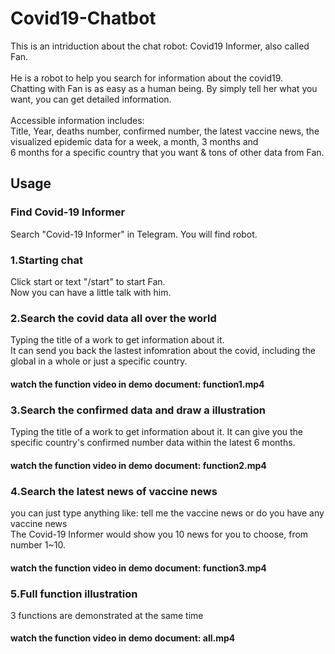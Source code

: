 # Covid19-Chatbot

This is an intriduction about the chat robot: Covid19 Informer, also called Fan.<br><br>
He is a robot to help you search for information about the covid19.<br>
Chatting with Fan is as easy as a human being. By simply tell her what you want, you can get detailed information.<br><br>
Accessible information includes: <br>Title, Year, deaths number, confirmed number, the latest vaccine news, the visualized
epidemic data for a week, a month, 3 months and <br>
6 months for a specific country that you want & tons of other data from Fan.


## Usage

### Find Covid-19 Informer
Search "Covid-19 Informer" in Telegram. You will find robot.<br>


### 1.Starting chat
Click start or text "/start" to start Fan.<br>
Now you can have a little talk with him.<br>

### 2.Search the covid data all over the world
Typing the title of a work to get information about it.<br>
It can send you back the lastest infomration about the covid, including the global in a whole
or just a specific country.<br>
#### watch the function video in demo document: function1.mp4<br>

### 3.Search the confirmed data and draw a illustration
Typing the title of a work to get information about it.
It can give you the specific country's confirmed number data within the latest 6 months.
#### watch the function video in demo document: function2.mp4<br>

### 4.Search the latest news of vaccine news
you can just type anything like: tell me the vaccine news or do you have any vaccine news<br>
The Covid-19 Informer would show you 10 news for you to choose, from number 1~10.
#### watch the function video in demo document: function3.mp4<br>

### 5.Full function illustration
3 functions are demonstrated at the same time
#### watch the function video in demo document: all.mp4<br>



